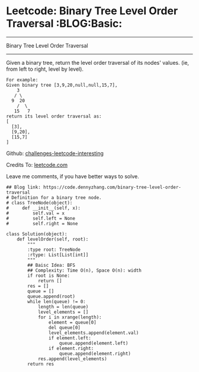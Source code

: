 # Leetcode: Binary Tree Level Order Traversal     :BLOG:Basic:


---

Binary Tree Level Order Traversal  

---

Given a binary tree, return the level order traversal of its nodes' values. (ie, from left to right, level by level).  

    For example:
    Given binary tree [3,9,20,null,null,15,7],
        3
       / \
      9  20
        /  \
       15   7
    return its level order traversal as:
    [
      [3],
      [9,20],
      [15,7]
    ]

Github: [challenges-leetcode-interesting](https://github.com/DennyZhang/challenges-leetcode-interesting/tree/master/binary-tree-level-order-traversal)  

Credits To: [leetcode.com](https://leetcode.com/problems/binary-tree-level-order-traversal/description/)  

Leave me comments, if you have better ways to solve.  

    ## Blog link: https://code.dennyzhang.com/binary-tree-level-order-traversal
    # Definition for a binary tree node.
    # class TreeNode(object):
    #     def __init__(self, x):
    #         self.val = x
    #         self.left = None
    #         self.right = None
    
    class Solution(object):
        def levelOrder(self, root):
            """
            :type root: TreeNode
            :rtype: List[List[int]]
            """
            ## Baisc Idea: BFS
            ## Complexity: Time O(n), Space O(n): width
            if root is None:
                return []
            res = []
            queue = []
            queue.append(root)
            while len(queue) != 0:
                length = len(queue)
                level_elements = []
                for i in xrange(length):
                    element = queue[0]
                    del queue[0]
                    level_elements.append(element.val)
                    if element.left:
                        queue.append(element.left)
                    if element.right:
                        queue.append(element.right)
                res.append(level_elements)
            return res